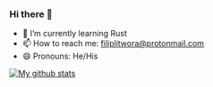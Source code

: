 ### Hi there 👋



<!--
- 🔭 I’m currently working on ...
-->
<!--
- 👯 I’m looking to collaborate on ...
- 🤔 I’m looking for help with ...
- 💬 Ask me about ...
-->
- 🌱 I’m currently learning Rust
- 📫 How to reach me: filiplitwora@protonmail.com
- 😄 Pronouns: He/His
<!--
- ⚡ Fun fact: ...
-->
[![My github stats](https://github-readme-stats.vercel.app/api?username=filiplitwora?theme=dark)](https://github.com/anuraghazra/github-readme-stats)

